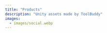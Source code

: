 ```yaml
---
title: "Products"
description: "Unity assets made by ToolBuddy"
images:
  - images/social.webp
---
```

